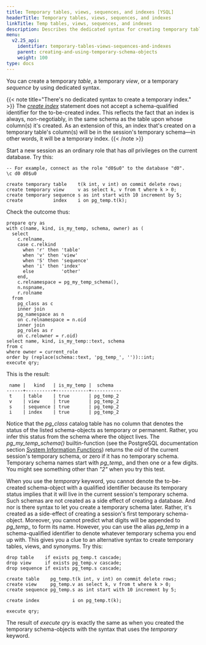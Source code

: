```yaml
---
title: Temporary tables, views, sequences, and indexes [YSQL]
headerTitle: Temporary tables, views, sequences, and indexes
linkTitle: Temp tables, views, sequences, and indexes
description: Describes the dedicated syntax for creating temporary tables, views, and sequences. Shows that the index on a temporary table is necessarily temporary. [YSQL]
menu:
  v2.25_api:
    identifier: temporary-tables-views-sequences-and-indexes
    parent: creating-and-using-temporary-schema-objects
    weight: 100
type: docs
---
```


You can create a temporary _table_, a temporary _view_, or a temporary _sequence_ by using dedicated syntax.

{{< note title="There's no dedicated syntax to create a temporary index." >}}
The _[create index](../../statements/ddl_create_index/)_ statement does not accept a schema-qualified identifier for the to-be-created index. This reflects the fact that an index is always, non-negotiably, in the same schema as the table upon whose column(s) it's created. As an extension of this, an index that's created on a temporary table's column(s) will be in the session's temporary schema—in other words, it will be a temporary index.
{{< /note >}}

Start a new session as an ordinary role that has _all_ privileges on the current database. Try this:

```plpgsql
-- For example, connect as the role "d0$u0" to the database "d0".
\c d0 d0$u0

create temporary table    t(k int, v int) on commit delete rows;
create temporary view     v as select k, v from t where k > 0;
create temporary sequence s as int start with 10 increment by 5;
create           index    i on pg_temp.t(k);
```

Check the outcome thus:

```plpgsql
prepare qry as
with c(name, kind, is_my_temp, schema, owner) as (
  select
    c.relname,
    case c.relkind
      when 'r' then 'table'
      when 'v' then 'view'
      when 'S' then 'sequence'
      when 'i' then 'index'
      else          'other'
    end,
    c.relnamespace = pg_my_temp_schema(),
    n.nspname,
    r.rolname
  from
    pg_class as c
    inner join
    pg_namespace as n
    on c.relnamespace = n.oid
    inner join
    pg_roles as r
    on c.relowner = r.oid)
select name, kind, is_my_temp::text, schema
from c
where owner = current_role
order by (replace(schema::text, 'pg_temp_', ''))::int;
execute qry;
```

This is the result:

```output
 name |   kind   | is_my_temp |  schema   
------+----------+------------+-----------
 t    | table    | true       | pg_temp_2
 v    | view     | true       | pg_temp_2
 s    | sequence | true       | pg_temp_2
 i    | index    | true       | pg_temp_2
```
Notice that the _pg_class_ catalog table has no column that denotes the status of the listed schema-objects as temporary or permanent. Rather, you infer this status from the schema where the object lives. The _pg_my_temp_schema()_ builtin-function (see the PostgreSQL documentation section [System Information Functions](https://www.postgresql.org/docs/15/functions-info.html)) returns the _oid_ of the current session's temporary schema, or zero if it has no temporary schema. Temporary schema names start with _pg_temp\__ and then one or a few digits. You might see something other than _"2"_ when you try this test.

When you use the _temporary_ keyword, you cannot denote the to-be-created  schema-object with a qualified identifier because its temporary status implies that it will live in the current session's temporary schema. Such schemas are not created as a side effect of creating a database. And nor is there syntax to let you create a temporary schema later. Rather, it's created as a side-effect of creating a session's first temporary schema-object. Moreover, you  cannot predict what digits will be appended to _pg_temp\__ to form its name. However, you can use the alias _pg_temp_ in a schema-qualified identifier to denote whatever temporary schema you end up with. This gives you a clue to an alternative syntax to create temporary tables, views, and synonyms. Try this:

```plpgsql
drop table    if exists pg_temp.t cascade;
drop view     if exists pg_temp.v cascade;
drop sequence if exists pg_temp.s cascade;

create table    pg_temp.t(k int, v int) on commit delete rows;
create view     pg_temp.v as select k, v from t where k > 0;
create sequence pg_temp.s as int start with 10 increment by 5;

create index            i on pg_temp.t(k);

execute qry;
```

The result of _execute qry_ is exactly the same as when you created the temporary schema-objects with the syntax that uses the _temporary_ keyword.
